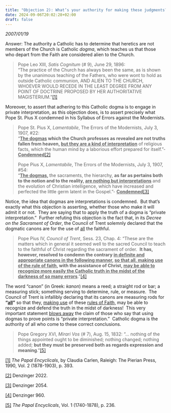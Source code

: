 ```yaml
---
title: "Objection 2): What’s your authority for making these judgments? Your use of dogmatic statements is private interpretation."
date: 2024-09-06T20:02:28+02:00
draft: false
---
```



*2007/01/19*

<p>Answer: The authority a Catholic has to determine that heretics are not members of the Church is Catholic <em>dogma</em>, which teaches us that those who depart from the Faith are considered alien to the Church.</p>
<blockquote>
<p>Pope Leo XIII, <em>Satis Cognitum</em> (# 9), June 29, 1896:<br />“The practice of the Church has always been the same, as is shown by the unanimous teaching of the Fathers, who were wont to hold as outside Catholic communion, AND ALIEN TO THE CHURCH, WHOEVER WOULD RECEDE IN THE LEAST DEGREE FROM ANY POINT OF DOCTRINE PROPOSED BY HER AUTHORITATIVE MAGISTERIUM.”<a href="#_edn1" name="_ednref1">[1]</a></p>
</blockquote>
<p>Moreover, to assert that adhering to this Catholic dogma is to engage in private interpretation, as this objection does, is to assert precisely what Pope St. Pius X condemned in his Syllabus of Errors against the Modernists.</p>
<blockquote>
<p>Pope St. Pius X, <em>Lamentabile</em>, The Errors of the Modernists, July 3, 1907, #22:<br />“<strong><u>The dogmas</u> which the Church professes as revealed are not truths fallen from heaven, <u>but they are a kind of interpretation</u></strong> of religious facts, which the human mind by a laborious effort prepared for itself.”- <strong><u>Condemned</u></strong><a href="#_edn2" name="_ednref2">[2]</a></p>
<p>Pope Pius X, <em>Lamentabile</em>, The Errors of the Modernists, July 3, 1907, #54:<br />“<strong><u>The dogmas</u>, </strong>the sacraments, the hierarchy, <strong>as far as pertains both to the notion and to the reality, <u>are nothing but interpretations</u> </strong>and the evolution of Christian intelligence, which have increased and perfected the little germ latent in the Gospel.”- <strong><u>Condemned</u></strong><a href="#_edn3" name="_ednref3">[3]</a></p>
</blockquote>
<p>Notice, the idea that dogmas are interpretations is condemned.  But that’s exactly what this objection is asserting, whether those who make it will admit it or not.  They are saying that to apply the truth of a dogma is “private interpretation.”  Further refuting this objection is the fact that, in its <em>Decree on the Sacrament of Order</em>, the Council of Trent solemnly declared that the dogmatic canons are for the use of <u>all</u> the faithful.</p>
<blockquote>
<p>Pope Pius IV, <em>Council of Trent</em>, Sess. 23, Chap. 4: “These are the matters which in general it seemed well to the sacred Council to teach to the faithful of Christ regarding the sacrament of order.  <strong>It has, however, resolved to condemn the contrary <u>in definite and appropriate canons in the following manner</u>, <u>so that all, making use of the rule of faith</u>, with the assistance of Christ, <u>may be able to recognize more easily the Catholic truth in the midst of the darkness of so many errors</u></strong>.”<a href="#_edn4" name="_ednref4">[4]</a></p>
</blockquote>
<p>The word “canon” (in Greek: <em>kanon</em>) means a reed; a straight rod or bar; a measuring stick; something serving to determine, rule, or measure.  The Council of Trent is infallibly declaring that its canons are measuring rods for <strong>“<u>all</u>”</strong> so that they, <u>making use</u> of these <u>rules of Faith,</u> may be able to recognize and defend the truth in the midst of darkness!  This very important statement <u>blows away</u> the claim of those who say that using dogmas to prove points is “private interpretation.”  Catholic dogma is the authority of all who come to these correct conclusions.</p>
<blockquote>
<p><span style="font-size: inherit;">Pope Gregory XVI, </span><em style="font-size: inherit;">Mirari Vos</em><span style="font-size: inherit;"> (# 7), Aug. 15, 1832: “… nothing of the things appointed ought to be diminished; nothing changed; nothing added; </span><strong style="font-size: inherit;">but they must be preserved both as regards expression and meaning</strong><span style="font-size: inherit;">.”</span><a style="font-size: inherit;" href="#_edn5" name="_ednref5">[5]</a></p>
</blockquote>

<div>
<p><a href="#_ednref1" name="_edn1">[1]</a> <em>The Papal Encyclicals</em>, by Claudia Carlen, Raleigh: The Pierian Press, 1990, Vol. 2 (1878-1903), p. 393.</p>
</div>
<div>
<p><a href="#_ednref2" name="_edn2">[2]</a> Denzinger 2022.</p>
</div>
<div>
<p><a href="#_ednref3" name="_edn3">[3]</a> Denzinger 2054.</p>
</div>
<div>
<p><a href="#_ednref4" name="_edn4">[4]</a> Denzinger 960.</p>
</div>
<div>
<p><a href="#_ednref5" name="_edn5">[5]</a> <em>The Papal Encyclicals</em>, Vol. 1 (1740-1878), p. 236.</p>
</div>
</div>
